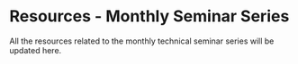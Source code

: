 # Resources - Monthly Seminar Series

All the resources related to the monthly technical seminar series will be updated here.
